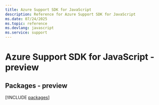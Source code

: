 ```yaml
---
title: Azure Support SDK for JavaScript
description: Reference for Azure Support SDK for JavaScript
ms.date: 07/24/2025
ms.topic: reference
ms.devlang: javascript
ms.service: support
---
```

# Azure Support SDK for JavaScript - preview
## Packages - preview
[!INCLUDE [packages](support-index.md)]